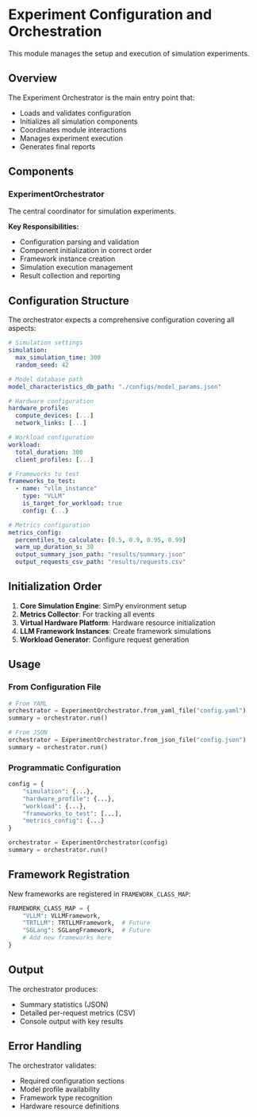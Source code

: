 # Experiment Configuration and Orchestration

This module manages the setup and execution of simulation experiments.

## Overview

The Experiment Orchestrator is the main entry point that:
- Loads and validates configuration
- Initializes all simulation components
- Coordinates module interactions
- Manages experiment execution
- Generates final reports

## Components

### ExperimentOrchestrator

The central coordinator for simulation experiments.

**Key Responsibilities:**
- Configuration parsing and validation
- Component initialization in correct order
- Framework instance creation
- Simulation execution management
- Result collection and reporting

## Configuration Structure

The orchestrator expects a comprehensive configuration covering all aspects:

```yaml
# Simulation settings
simulation:
  max_simulation_time: 300
  random_seed: 42

# Model database path
model_characteristics_db_path: "./configs/model_params.json"

# Hardware configuration
hardware_profile:
  compute_devices: [...]
  network_links: [...]

# Workload configuration
workload:
  total_duration: 300
  client_profiles: [...]

# Frameworks to test
frameworks_to_test:
  - name: "vllm_instance"
    type: "VLLM"
    is_target_for_workload: true
    config: {...}

# Metrics configuration
metrics_config:
  percentiles_to_calculate: [0.5, 0.9, 0.95, 0.99]
  warm_up_duration_s: 30
  output_summary_json_path: "results/summary.json"
  output_requests_csv_path: "results/requests.csv"
```

## Initialization Order

1. **Core Simulation Engine**: SimPy environment setup
2. **Metrics Collector**: For tracking all events
3. **Virtual Hardware Platform**: Hardware resource initialization
4. **LLM Framework Instances**: Create framework simulations
5. **Workload Generator**: Configure request generation

## Usage

### From Configuration File

```python
# From YAML
orchestrator = ExperimentOrchestrator.from_yaml_file("config.yaml")
summary = orchestrator.run()

# From JSON
orchestrator = ExperimentOrchestrator.from_json_file("config.json")
summary = orchestrator.run()
```

### Programmatic Configuration

```python
config = {
    "simulation": {...},
    "hardware_profile": {...},
    "workload": {...},
    "frameworks_to_test": [...],
    "metrics_config": {...}
}

orchestrator = ExperimentOrchestrator(config)
summary = orchestrator.run()
```

## Framework Registration

New frameworks are registered in `FRAMEWORK_CLASS_MAP`:

```python
FRAMEWORK_CLASS_MAP = {
    "VLLM": VLLMFramework,
    "TRTLLM": TRTLLMFramework,  # Future
    "SGLang": SGLangFramework,  # Future
    # Add new frameworks here
}
```

## Output

The orchestrator produces:
- Summary statistics (JSON)
- Detailed per-request metrics (CSV)
- Console output with key results

## Error Handling

The orchestrator validates:
- Required configuration sections
- Model profile availability
- Framework type recognition
- Hardware resource definitions
